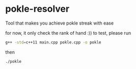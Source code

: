 # pokle-resolver
Tool that makes you achieve pokle streak with ease

for now, it only check the rank of hand :))
to test, please run
```bash
g++ -std=c++11 main.cpp pokle.cpp -o pokle
```
then
```bash
./pokle
```
